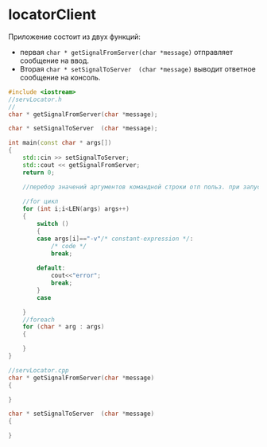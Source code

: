 # locatorClient
Приложение состоит из двух функций:
* первая `char * getSignalFromServer(char *message)` отправляет сообщение на ввод.
* Вторая `char * setSignalToServer  (char *message)` выводит ответное сообщение на консоль.

```c++
#include <iostream>
//servLocator.h
//
char * getSignalFromServer(char *message);

char * setSignalToServer  (char *message);

int main(const char * args[])
{
    std::cin >> setSignalToServer;
    std::cout << getSignalFromServer;
    return 0;

    //перебор значений аргументов командной строки отп польз. при запуске программы
    
    //for цикл 
    for (int i;i<LEN(args) args++)
    {
        switch ()
        {
        case args[i]=="-v"/* constant-expression */:
            /* code */
            break;
        
        default:
            cout<<"error";
            break;
        }
        case 

    } 
    //foreach
    for (char * arg : args) 
    {

    }
}

//servLocator.cpp
char * getSignalFromServer(char *message)
{

}

char * setSignalToServer  (char *message)
{

}
